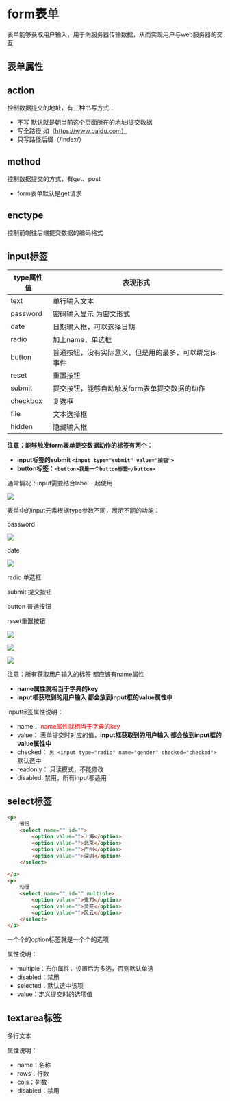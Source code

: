 # form表单

表单能够获取用户输入，用于向服务器传输数据，从而实现用户与web服务器的交互

## 表单属性

## action	

控制数据提交的地址，有三种书写方式：

- 不写  默认就是朝当前这个页面所在的地址i提交数据
- 写全路径  如（https://www.baidu.com）
- 只写路径后缀（/index/）

## method    

控制数据提交的方式，有get、post

- form表单默认是get请求

## enctype

控制前端往后端提交数据的编码格式

 

## input标签

| type属性值 | 表现形式                                             |
| ---------- | ---------------------------------------------------- |
| text       | 单行输入文本                                         |
| password   | 密码输入显示  为密文形式                             |
| date       | 日期输入框，可以选择日期                             |
| radio      | 加上name，单选框                                     |
| button     | 普通按钮，没有实际意义，但是用的最多，可以绑定js事件 |
| reset      | 重置按钮                                             |
| submit     | 提交按钮，能够自动触发form表单提交数据的动作         |
| checkbox   | 复选框                                               |
| file       | 文本选择框                                           |
| hidden     | 隐藏输入框                                           |

**注意：能够触发form表单提交数据动作的标签有两个：**

- **input标签的submit  `<input type="submit" value="按钮">`**
- **button标签：`<button>我是一个button标签</button>`**

通常情况下input需要结合label一起使用

![](https://i.loli.net/2019/11/13/O3LgXdP9wtrfTal.png)

表单中的input元素根据type参数不同，展示不同的功能：

password

![](https://i.loli.net/2019/11/13/wCAcxNJpVZzHQj4.png)

date

![](https://i.loli.net/2019/11/13/qpkb4NuAlnfF1MQ.png)

radio  单选框

submit 提交按钮

button  普通按钮

reset重置按钮

![](https://i.loli.net/2019/11/13/QkTPAdeUy32zfHI.png)



![](https://i.loli.net/2019/11/13/WuNtX7aZIeOTEKh.png)



![](https://i.loli.net/2019/11/13/T785ucdlH63VBeZ.png)

注意：所有获取用户输入的标签  都应该有name属性

- **name属性就相当于字典的key**
- **input框获取到的用户输入  都会放到input框的value属性中**

input标签属性说明：

- name：<font color=red> name属性就相当于字典的key</font>
- value： 表单提交时对应的值，**input框获取到的用户输入  都会放到input框的value属性中**
- checked： `男 <input type="radio" name="gender" checked="checked">`  默认选中
- readonly： 只读模式，不能修改
- disabled:  禁用，所有input都适用

## select标签

```html
<p>
    省份:
    <select name="" id="">
        <option value="">上海</option>
        <option value="">北京</option>
        <option value="">广州</option>
        <option value="">深圳</option>
    </select>

</p>
<p>
    动漫
    <select name="" id="" multiple>
        <option value="">鬼刀</option>
        <option value="">灵笼</option>
        <option value="">风云</option>
    </select>
</p>
```

一个个的option标签就是一个个的选项

属性说明：

- multiple：布尔属性，设置后为多选，否则默认单选
- disabled：禁用
- selected：默认选中该项
- value：定义提交时的选项值



## textarea标签

多行文本

属性说明：

- name：名称
- rows：行数
- cols：列数
- disabled：禁用